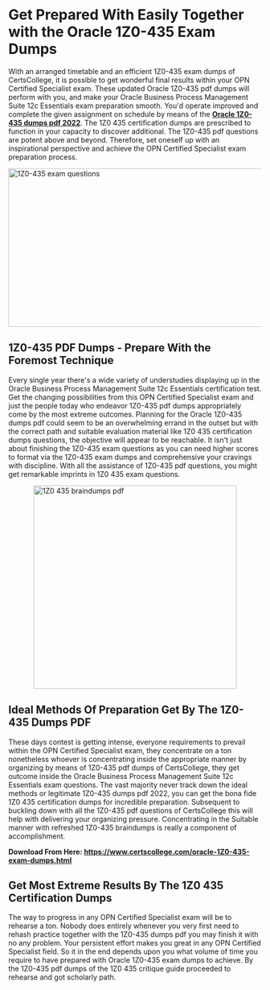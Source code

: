 <h1><strong>Get Prepared With Easily Together with the Oracle 1Z0-435 Exam Dumps&nbsp;</strong></h1>
<p><span style="font-weight: 400;">With an arranged timetable and an efficient  1Z0-435 exam dumps of CertsCollege, it is possible to get wonderful final results within your OPN Certified Specialist exam. These updated Oracle 1Z0-435 pdf dumps will perform with you, and make your Oracle Business Process Management Suite 12c Essentials exam preparation smooth. You'd operate improved and complete the given assignment on schedule by means of the <strong><a href="https://www.certscollege.com/oracle-1Z0-435-exam-dumps.html">Oracle 1Z0-435 dumps pdf 2022</a></strong>. The 1Z0 435 certification dumps are prescribed to function in your capacity to discover additional. The  1Z0-435 pdf questions are potent above and beyond. Therefore, set oneself up with an inspirational perspective and achieve the OPN Certified Specialist exam preparation process.&nbsp;</span></p>
<p><span style="font-weight: 400;"><img style="display: block; margin-left: auto; margin-right: auto;" src="https://i.ibb.co/CPDK3ps/Yellow-and-Blue-Initiative-Blog-Banner.png" alt="1Z0-435 exam questions" width="559" height="315" /></span></p>
<h2><strong>1Z0-435 PDF Dumps - Prepare With the Foremost Technique</strong></h2>
<p><span style="font-weight: 400;">Every single year there's a wide variety of understudies displaying up in the Oracle Business Process Management Suite 12c Essentials certification test. Get the changing possibilities from this OPN Certified Specialist exam and just the people today who endeavor 1Z0-435 pdf dumps appropriately come by the most extreme outcomes. Planning for the Oracle 1Z0-435 dumps pdf could seem to be an overwhelming errand in the outset but with the correct path and suitable evaluation material like 1Z0 435 certification dumps questions, the objective will appear to be reachable. It isn't just about finishing the 1Z0-435 exam questions as you can need higher scores to format via the 1Z0-435 exam dumps and comprehensive your cravings with discipline. With all the assistance of 1Z0-435 pdf questions, you might get remarkable imprints in 1Z0 435 exam questions.</span></p>
<p><span style="font-weight: 400;"><a href="https://tinyurl.com/ycoru5yl"><img style="display: block; margin-left: auto; margin-right: auto;" src="https://i.ibb.co/9tMrhdY/Teacher-Appreciation-Invitation.png" alt="1Z0 435 braindumps pdf " width="404" height="404" /></a></span></p>
<h2><strong>Ideal Methods Of Preparation Get By The 1Z0-435 Dumps PDF</strong></h2>
<p><span style="font-weight: 400;">These days contest is getting intense, everyone requirements to prevail within the OPN Certified Specialist exam, they concentrate on a ton nonetheless whoever is concentrating inside the appropriate manner by organizing by means of 1Z0-435 pdf dumps of CertsCollege, they get outcome inside the Oracle Business Process Management Suite 12c Essentials exam questions. The vast majority never track down the ideal methods or legitimate 1Z0-435 dumps pdf 2022, you can get the bona fide 1Z0 435 certification dumps for incredible preparation. Subsequent to buckling down with all the  1Z0-435 pdf questions of CertsCollege this will help with delivering your organizing pressure. Concentrating in the Suitable manner with refreshed 1Z0-435 braindumps is really a component of accomplishment.</span></p>
<p><span style="font-weight: 400;"><strong>Download From Here: <a href="https://www.certscollege.com/oracle-1Z0-435-exam-dumps.html">https://www.certscollege.com/oracle-1Z0-435-exam-dumps.html</a></strong></span></p>
<h2><strong>Get Most Extreme Results By The 1Z0 435 Certification Dumps</strong></h2>
<p><span style="font-weight: 400;">The way to progress in any OPN Certified Specialist exam will be to rehearse a ton. Nobody does entirely whenever you very first need to rehash practice together with the 1Z0-435 dumps pdf you may finish it with no any problem. Your persistent effort makes you great in any OPN Certified Specialist field. So it in the end depends upon you what volume of time you require to have prepared with Oracle 1Z0-435 exam dumps to achieve. By the 1Z0-435 pdf dumps of the 1Z0 435 critique guide proceeded to rehearse and got scholarly path.</span></p>
